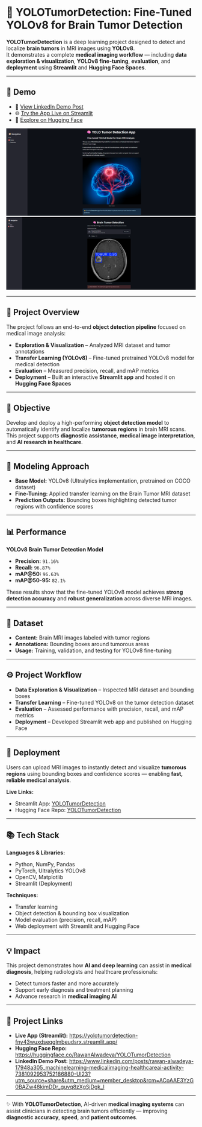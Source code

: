 # **🧠 YOLOTumorDetection: Fine-Tuned YOLOv8 for Brain Tumor Detection**

**YOLOTumorDetection** is a deep learning project designed to detect and localize **brain tumors** in MRI images using **YOLOv8**.  
It demonstrates a complete **medical imaging workflow** — including **data exploration & visualization**, **YOLOv8 fine-tuning**, **evaluation**, and **deployment** using **Streamlit** and **Hugging Face Spaces**.

---

## **🎥 Demo**

- 🔗 [View LinkedIn Demo Post](https://www.linkedin.com/posts/rawan-alwadeya-17948a305_machinelearning-medicalimaging-healthcareai-activity-7381092953752186880-Ul23?utm_source=share&utm_medium=member_desktop&rcm=ACoAAE3YzG0BAZw48kimDDr_guvq8zXgSjDgk_I)  
- 🌐 [Try the App Live on Streamlit](https://yolotumordetection-fny43wuxdseqglmbeudsrx.streamlit.app/)  
- 🤗 [Explore on Hugging Face](https://huggingface.co/RawanAlwadeya/YOLOTumorDetection)  

![App Demo](https://github.com/rawan-alwadiya/YOLOTumorDetection/blob/main/YOLO%20Tumor%20Detection%20App.png)  
![Detection Example](https://github.com/rawan-alwadiya/YOLOTumorDetection/blob/main/Brain%20Tumor%20Detection.png)

---

## **📘 Project Overview**

The project follows an end-to-end **object detection pipeline** focused on medical image analysis:  
- **Exploration & Visualization** – Analyzed MRI dataset and tumor annotations  
- **Transfer Learning (YOLOv8)** – Fine-tuned pretrained YOLOv8 model for medical detection  
- **Evaluation** – Measured precision, recall, and mAP metrics  
- **Deployment** – Built an interactive **Streamlit app** and hosted it on **Hugging Face Spaces**

---

## **🎯 Objective**

Develop and deploy a high-performing **object detection model** to automatically identify and localize **tumorous regions** in brain MRI scans.  
This project supports **diagnostic assistance**, **medical image interpretation**, and **AI research in healthcare**.

---

## **🧠 Modeling Approach**

- **Base Model:** YOLOv8 (Ultralytics implementation, pretrained on COCO dataset)  
- **Fine-Tuning:** Applied transfer learning on the Brain Tumor MRI dataset  
- **Prediction Outputs:** Bounding boxes highlighting detected tumor regions with confidence scores  

---

## **📊 Performance**

**YOLOv8 Brain Tumor Detection Model**  
- **Precision:** `91.16%`  
- **Recall:** `96.87%`  
- **mAP@50:** `96.63%`  
- **mAP@50-95:** `82.1%`  

These results show that the fine-tuned YOLOv8 model achieves **strong detection accuracy** and **robust generalization** across diverse MRI images.

---

## **📁 Dataset**

- **Content:** Brain MRI images labeled with tumor regions  
- **Annotations:** Bounding boxes around tumorous areas  
- **Usage:** Training, validation, and testing for YOLOv8 fine-tuning  

---

## **⚙️ Project Workflow**

- **Data Exploration & Visualization** – Inspected MRI dataset and bounding boxes  
- **Transfer Learning** – Fine-tuned YOLOv8 on the tumor detection dataset  
- **Evaluation** – Assessed performance with precision, recall, and mAP metrics  
- **Deployment** – Developed Streamlit web app and published on Hugging Face  

---

## **🚀 Deployment**

Users can upload MRI images to instantly detect and visualize **tumorous regions** using bounding boxes and confidence scores — enabling **fast, reliable medical analysis**.

**Live Links:**  
- Streamlit App: [YOLOTumorDetection](https://yolotumordetection-fny43wuxdseqglmbeudsrx.streamlit.app/)  
- Hugging Face Repo: [YOLOTumorDetection](https://huggingface.co/RawanAlwadeya/YOLOTumorDetection)

---

## **📚 Tech Stack**

**Languages & Libraries:**  
- Python, NumPy, Pandas  
- PyTorch, Ultralytics YOLOv8  
- OpenCV, Matplotlib  
- Streamlit (Deployment)  

**Techniques:**  
- Transfer learning  
- Object detection & bounding box visualization  
- Model evaluation (precision, recall, mAP)  
- Web deployment with Streamlit and Hugging Face  

---

## **💡 Impact**

This project demonstrates how **AI and deep learning** can assist in **medical diagnosis**, helping radiologists and healthcare professionals:  
- Detect tumors faster and more accurately  
- Support early diagnosis and treatment planning  
- Advance research in **medical imaging AI**

---

## **🔗 Project Links**

- **Live App (Streamlit):** https://yolotumordetection-fny43wuxdseqglmbeudsrx.streamlit.app/  
- **Hugging Face Repo:** https://huggingface.co/RawanAlwadeya/YOLOTumorDetection  
- **LinkedIn Demo Post:** https://www.linkedin.com/posts/rawan-alwadeya-17948a305_machinelearning-medicalimaging-healthcareai-activity-7381092953752186880-Ul23?utm_source=share&utm_medium=member_desktop&rcm=ACoAAE3YzG0BAZw48kimDDr_guvq8zXgSjDgk_I  

---

✨ With **YOLOTumorDetection**, AI-driven **medical imaging systems** can assist clinicians in detecting brain tumors efficiently — improving **diagnostic accuracy**, **speed**, and **patient outcomes**.

